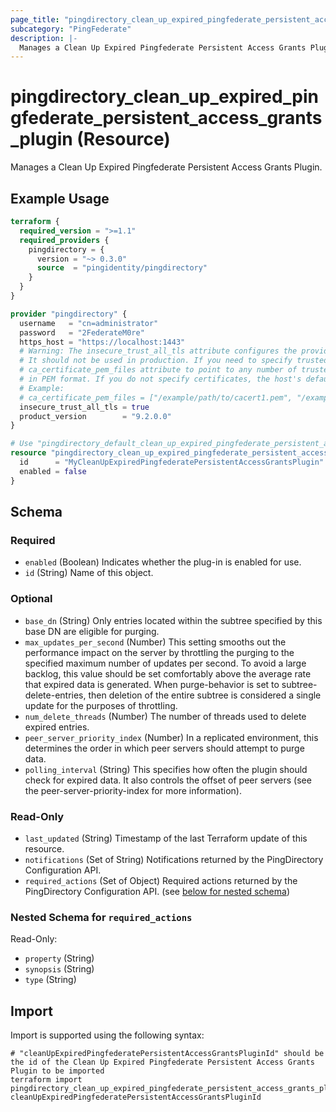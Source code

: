 ```yaml
---
page_title: "pingdirectory_clean_up_expired_pingfederate_persistent_access_grants_plugin Resource - terraform-provider-pingdirectory"
subcategory: "PingFederate"
description: |-
  Manages a Clean Up Expired Pingfederate Persistent Access Grants Plugin.
---
```


# pingdirectory_clean_up_expired_pingfederate_persistent_access_grants_plugin (Resource)

Manages a Clean Up Expired Pingfederate Persistent Access Grants Plugin.

## Example Usage

```terraform
terraform {
  required_version = ">=1.1"
  required_providers {
    pingdirectory = {
      version = "~> 0.3.0"
      source  = "pingidentity/pingdirectory"
    }
  }
}

provider "pingdirectory" {
  username   = "cn=administrator"
  password   = "2FederateM0re"
  https_host = "https://localhost:1443"
  # Warning: The insecure_trust_all_tls attribute configures the provider to trust any certificate presented by the PingDirectory server.
  # It should not be used in production. If you need to specify trusted CA certificates, use the
  # ca_certificate_pem_files attribute to point to any number of trusted CA certificate files
  # in PEM format. If you do not specify certificates, the host's default root CA set will be used.
  # Example:
  # ca_certificate_pem_files = ["/example/path/to/cacert1.pem", "/example/path/to/cacert2.pem"]
  insecure_trust_all_tls = true
  product_version        = "9.2.0.0"
}

# Use "pingdirectory_default_clean_up_expired_pingfederate_persistent_access_grants_plugin" if you are adopting existing configuration from the PingDirectory server into Terraform
resource "pingdirectory_clean_up_expired_pingfederate_persistent_access_grants_plugin" "myCleanUpExpiredPingfederatePersistentAccessGrantsPlugin" {
  id      = "MyCleanUpExpiredPingfederatePersistentAccessGrantsPlugin"
  enabled = false
}
```

<!-- schema generated by tfplugindocs -->
## Schema

### Required

- `enabled` (Boolean) Indicates whether the plug-in is enabled for use.
- `id` (String) Name of this object.

### Optional

- `base_dn` (String) Only entries located within the subtree specified by this base DN are eligible for purging.
- `max_updates_per_second` (Number) This setting smooths out the performance impact on the server by throttling the purging to the specified maximum number of updates per second. To avoid a large backlog, this value should be set comfortably above the average rate that expired data is generated. When purge-behavior is set to subtree-delete-entries, then deletion of the entire subtree is considered a single update for the purposes of throttling.
- `num_delete_threads` (Number) The number of threads used to delete expired entries.
- `peer_server_priority_index` (Number) In a replicated environment, this determines the order in which peer servers should attempt to purge data.
- `polling_interval` (String) This specifies how often the plugin should check for expired data. It also controls the offset of peer servers (see the peer-server-priority-index for more information).

### Read-Only

- `last_updated` (String) Timestamp of the last Terraform update of this resource.
- `notifications` (Set of String) Notifications returned by the PingDirectory Configuration API.
- `required_actions` (Set of Object) Required actions returned by the PingDirectory Configuration API. (see [below for nested schema](#nestedatt--required_actions))

<a id="nestedatt--required_actions"></a>
### Nested Schema for `required_actions`

Read-Only:

- `property` (String)
- `synopsis` (String)
- `type` (String)

## Import

Import is supported using the following syntax:

```shell
# "cleanUpExpiredPingfederatePersistentAccessGrantsPluginId" should be the id of the Clean Up Expired Pingfederate Persistent Access Grants Plugin to be imported
terraform import pingdirectory_clean_up_expired_pingfederate_persistent_access_grants_plugin.myCleanUpExpiredPingfederatePersistentAccessGrantsPlugin cleanUpExpiredPingfederatePersistentAccessGrantsPluginId
```